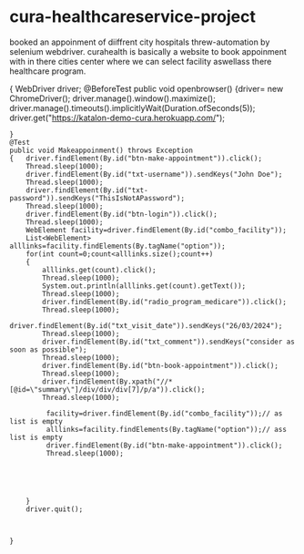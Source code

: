 # cura-healthcareservice-project
booked an appoinment of diiffrent city hospitals threw-automation by selenium webdriver.
curahealth is basically a website to book appoinment with in there cities center where we can select facility aswellass there healthcare program.

{
WebDriver driver;
	@BeforeTest
	public void openbrowser()
	{driver= new ChromeDriver();
	 driver.manage().window().maximize();
	 driver.manage().timeouts().implicitlyWait(Duration.ofSeconds(5));
	 driver.get("https://katalon-demo-cura.herokuapp.com/");
		
	}
	@Test
	public void Makeappoinment() throws Exception
	{   driver.findElement(By.id("btn-make-appointment")).click();
	    Thread.sleep(1000);
	    driver.findElement(By.id("txt-username")).sendKeys("John Doe");
	    Thread.sleep(1000);
	    driver.findElement(By.id("txt-password")).sendKeys("ThisIsNotAPassword");
	    Thread.sleep(1000);
	    driver.findElement(By.id("btn-login")).click();
	    Thread.sleep(1000);
	    WebElement facility=driver.findElement(By.id("combo_facility"));
	    List<WebElement> alllinks=facility.findElements(By.tagName("option"));
	    for(int count=0;count<alllinks.size();count++)
	    {
	    	alllinks.get(count).click();
	    	Thread.sleep(1000);
	    	System.out.println(alllinks.get(count).getText());
	    	Thread.sleep(1000);
	    	driver.findElement(By.id("radio_program_medicare")).click();
	    	Thread.sleep(1000);
	    	driver.findElement(By.id("txt_visit_date")).sendKeys("26/03/2024");
	    	Thread.sleep(1000);
	    	driver.findElement(By.id("txt_comment")).sendKeys("consider as soon as possible");
	    	Thread.sleep(1000);
	    	driver.findElement(By.id("btn-book-appointment")).click();
	    	Thread.sleep(1000);
	    	driver.findElement(By.xpath("//*[@id=\"summary\"]/div/div/div[7]/p/a")).click();
	    	Thread.sleep(1000);
	    	
	    	 facility=driver.findElement(By.id("combo_facility"));// as list is empty
		     alllinks=facility.findElements(By.tagName("option"));// ass list is empty
		     driver.findElement(By.id("btn-make-appointment")).click();
		     Thread.sleep(1000);
		     
		     
	    	
	    	
	    	
	    }
	    driver.quit();
	    
	    
		
	}

